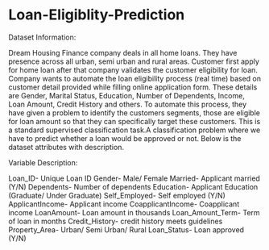 # Loan-Eligiblity-Prediction

Dataset Information:

Dream Housing Finance company deals in all home loans. They have presence across all urban, semi urban and rural areas. Customer first apply for home loan after that company validates the customer eligibility for loan. Company wants to automate the loan eligibility process (real time) based on customer detail provided while filling online application form. These details are Gender, Marital Status, Education, Number of Dependents, Income, Loan Amount, Credit History and others. To automate this process, they have given a problem to identify the customers segments, those are eligible for loan amount so that they can specifically target these customers.
This is a standard supervised classification task.A classification problem where we have to predict whether a loan would be approved or not. Below is the dataset attributes with description.

Variable	Description:

Loan_ID-	Unique Loan ID
Gender-	Male/ Female
Married-	Applicant married (Y/N)
Dependents-	Number of dependents
Education-	Applicant Education (Graduate/ Under Graduate)
Self_Employed-	Self employed (Y/N)
ApplicantIncome-	Applicant income
CoapplicantIncome-	Coapplicant income
LoanAmount-	Loan amount in thousands
Loan_Amount_Term-	Term of loan in months
Credit_History-	credit history meets guidelines
Property_Area-	Urban/ Semi Urban/ Rural
Loan_Status-	Loan approved (Y/N)
